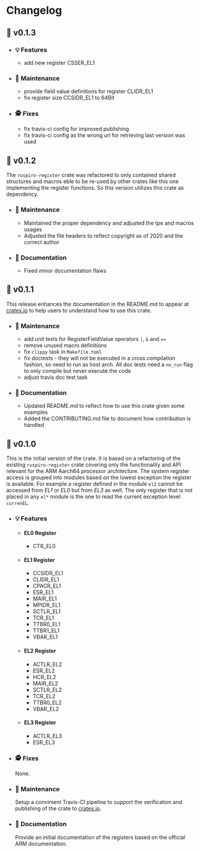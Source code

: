 # Changelog

## :melon: v0.1.3

- ### :bulb: Features

  - add new register CSSER_EL1

- ### :wrench: Maintenance

  - provide field value definitions for register CLIDR_EL1
  - fix register size CCSIDR_EL1 to 64Bit

- ### :detective: Fixes
  
  - fix travis-ci config for improved publishing
  - fix travis-ci config as the wrong url for retrieving last version was used

## :strawberry: v0.1.2

The `ruspiro-register` crate was refactored to only contained shared structures and macros eble to be re-used by other crates like this one implementing the register functions. So this version utilizes this crate as dependency.

- ### :wrench: Maintenance

  - Maintained the proper dependency and adjusted the tpe and macros usages
  - Adjusted the file headers to reflect copyright as of 2020 and the correct author

- ### :book: Documentation

  - Fixed minor documentation flaws

## :peach: v0.1.1

This release enhances the documentation in the README.md to appear at [crates.io](https://crates.io) to help users to understand how to use this crate.

- ### :wrench: Maintenance

  - add unit tests for RegisterFieldValue operators `|`, `&` and `==`
  - remove unused macro definitions
  - fix `clippy` task in `Makefile.toml`
  - fix doctests - they will not be executed in a cross compilation fashion, so need to run as host arch. All doc tests need a `no_run` flag to only compile but never execute the code
  - adjust travis doc test task

- ### :book: Documentation

  - Updated README.md to reflect how to use this crate given some examples
  - Added the CONTRIBUTING.md file to document how contribution is handled

## :apple: v0.1.0

This is the initial version of the crate. It is based on a refactoring of the existing `ruspiro-register` crate covering only the functionality and API relevant for the ARM Aarch64 processor architecture. The system register access is grouped into modules based on the lowest exception the register is available. For example a register defined in the module `el2` cannot be accessed from *EL1* or *EL0* but from *EL3* as well. The only register that is not placed in any `el*` module is the one to read the current exception level `currenEL`.

- ### :bulb: Features
  
  - #### EL0 Register

    - CTR_EL0

  - #### EL1 Register

    - CCSIDR_EL1
    - CLIDR_EL1
    - CPACR_EL1
    - ESR_EL1
    - MAIR_EL1
    - MPIDR_EL1
    - SCTLR_EL1
    - TCR_EL1
    - TTBR0_EL1
    - TTBR1_EL1
    - VBAR_EL1

  - #### EL2 Register

    - ACTLR_EL2
    - ESR_EL2
    - HCR_EL2
    - MAIR_EL2
    - SCTLR_EL2
    - TCR_EL2
    - TTBR0_EL2
    - VBAR_EL2

  - #### EL3 Register

    - ACTLR_EL3
    - ESR_EL3

- ### :detective: Fixes
  
  None.

- ### :wrench: Maintenance

  Setup a convinient Travis-CI pipeline to support the verification and publishing of the crate to [crates.io](https://crates.io).

- ### :book: Documentation
  
  Provide an initial documentation of the registers based on the official ARM documentation.
  